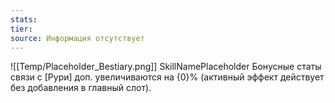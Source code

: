 ```yaml
---
stats: 
tier: 
source: Информация отсутствует
---
```

![[Temp/Placeholder_Bestiary.png]]
SkillNamePlaceholder
Бонусные статы связи с [Рури] доп. увеличиваются на {0}% (активный эффект действует без добавления в главный слот).
